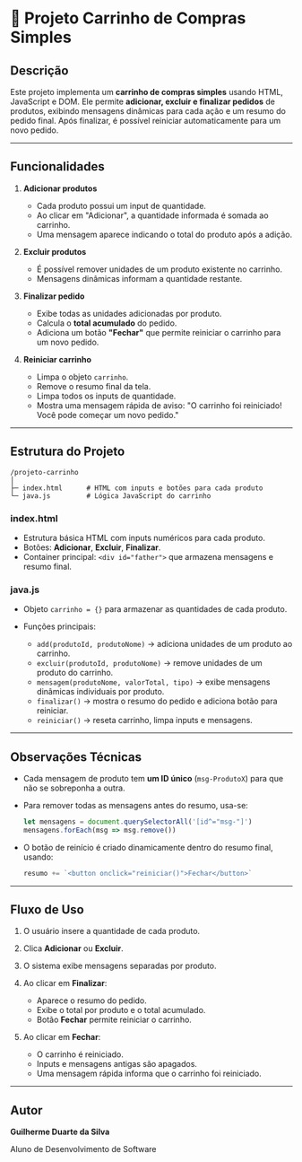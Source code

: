 
# 🛒 Projeto Carrinho de Compras Simples

## Descrição

Este projeto implementa um **carrinho de compras simples** usando HTML, JavaScript e DOM.
Ele permite **adicionar, excluir e finalizar pedidos** de produtos, exibindo mensagens dinâmicas para cada ação e um resumo do pedido final. Após finalizar, é possível reiniciar automaticamente para um novo pedido.

---

## Funcionalidades

1. **Adicionar produtos**

   * Cada produto possui um input de quantidade.
   * Ao clicar em "Adicionar", a quantidade informada é somada ao carrinho.
   * Uma mensagem aparece indicando o total do produto após a adição.

2. **Excluir produtos**

   * É possível remover unidades de um produto existente no carrinho.
   * Mensagens dinâmicas informam a quantidade restante.

3. **Finalizar pedido**

   * Exibe todas as unidades adicionadas por produto.
   * Calcula o **total acumulado** do pedido.
   * Adiciona um botão **"Fechar"** que permite reiniciar o carrinho para um novo pedido.

4. **Reiniciar carrinho**

   * Limpa o objeto `carrinho`.
   * Remove o resumo final da tela.
   * Limpa todos os inputs de quantidade.
   * Mostra uma mensagem rápida de aviso: "O carrinho foi reiniciado! Você pode começar um novo pedido."

---

## Estrutura do Projeto

```
/projeto-carrinho
│
├─ index.html      # HTML com inputs e botões para cada produto
└─ java.js         # Lógica JavaScript do carrinho
```

### index.html

* Estrutura básica HTML com inputs numéricos para cada produto.
* Botões: **Adicionar**, **Excluir**, **Finalizar**.
* Container principal: `<div id="father">` que armazena mensagens e resumo final.

### java.js

* Objeto `carrinho = {}` para armazenar as quantidades de cada produto.
* Funções principais:

  * `add(produtoId, produtoNome)` → adiciona unidades de um produto ao carrinho.
  * `excluir(produtoId, produtoNome)` → remove unidades de um produto do carrinho.
  * `mensagem(produtoNome, valorTotal, tipo)` → exibe mensagens dinâmicas individuais por produto.
  * `finalizar()` → mostra o resumo do pedido e adiciona botão para reiniciar.
  * `reiniciar()` → reseta carrinho, limpa inputs e mensagens.

---

## Observações Técnicas

* Cada mensagem de produto tem **um ID único** (`msg-ProdutoX`) para que não se sobreponha a outra.
* Para remover todas as mensagens antes do resumo, usa-se:

  ```js
  let mensagens = document.querySelectorAll('[id^="msg-"]')
  mensagens.forEach(msg => msg.remove())
  ```
* O botão de reinício é criado dinamicamente dentro do resumo final, usando:

  ```js
  resumo += `<button onclick="reiniciar()">Fechar</button>`
  ```

---

## Fluxo de Uso

1. O usuário insere a quantidade de cada produto.
2. Clica **Adicionar** ou **Excluir**.
3. O sistema exibe mensagens separadas por produto.
4. Ao clicar em **Finalizar**:

   * Aparece o resumo do pedido.
   * Exibe o total por produto e o total acumulado.
   * Botão **Fechar** permite reiniciar o carrinho.
5. Ao clicar em **Fechar**:

   * O carrinho é reiniciado.
   * Inputs e mensagens antigas são apagados.
   * Uma mensagem rápida informa que o carrinho foi reiniciado.

---

## Autor

**Guilherme Duarte da Silva**

Aluno de Desenvolvimento de Software


